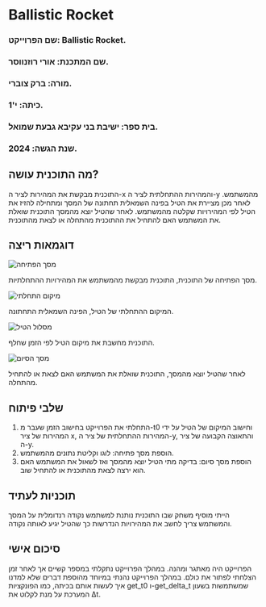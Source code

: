 # Ballistic Rocket


### שם הפרוייקט: Ballistic Rocket.
### שם המתכנת: אורי רוזנווסר.
### מורה: ברק צוברי.
### כיתה: י'1.
### בית ספר: ישיבת בני עקיבא גבעת שמואל.
### שנת הגשה: 2024.

## מה התוכנית עושה?

התוכנית מבקשת את המהירות לציר ה-x והמהירות ההתחלתית לציר ה-y מהמשתמש. לאחר מכן מציירת את הטיל בפינה השמאלית תחתונה של המסך ומתחילה להזיז את הטיל לפי המהירויות שקלטה מהמשתמש. לאחר שהטיל יוצא מהמסך התוכנית שואלת את המשתמש האם להתחיל את ההתוכנית מהתחלה או לצאת מהתוכנית.

## דוגמאות ריצה

![מסך הפתיחה](https://github.com/baraksu/balistic_rocket/assets/75470949/8b4e49be-3f55-4522-b841-a429cc4299d3)

מסך הפתיחה של התוכנית, התוכנית מבקשת מהמשתמש את המהירויות ההתחלתיות.

![מיקום התחלתי](https://github.com/baraksu/balistic_rocket/assets/75470949/5fdbd354-ba6e-466d-b00f-b2b1e1b524a9)

המיקום ההתחלתי של הטיל, הפינה השמאלית התחתונה.

![מסלול הטיל](https://github.com/baraksu/balistic_rocket/assets/75470949/4a9a62dc-05e7-4401-8c66-ac800f1ef6f4)

התוכנית מחשבת את מיקום הטיל לפי הזמן שחלף.

![מסך הסיום](https://github.com/baraksu/balistic_rocket/assets/75470949/ec65308d-1aaf-4679-b076-47f9f8671967)

לאחר שהטיל יוצא מהמסך, התוכנית שואלת את המשתמש האם לצאת או להתחיל מהתחלה.

## שלבי פיתוח

1. התחלתי את הפרוייקט בחישוב הזמן שעבר מ-t0 וחישוב המיקום של הטיל על ידי המהירות של ציר x, המהירות ההתחלתית של ציר ה-y, והתאוצה הקבועה של ציר ה-y.
2. הוספת מסך פתיחה: לוגו וקליטת נתונים מהמשתמש.
3. הוספת מסך סיום: בדיקה מתי הטיל יוצא מהמסך ואז לשאול את המשתמש האם הוא ירצה לצאת מהתוכנית או להתחיל שוב.

## תוכניות לעתיד
הייתי מוסיף משחק שבו התוכנית נותנת למשתמש נקודה רנדומלית על המסך והמשתמש צריך לחשב את המהירויות הנדרשות כך שהטיל יגיע לאותה נקודה.

## סיכום אישי
הפרוייקט היה מאתגר ומהנה. במהלך הפרוייקט נתקלתי במספר קשיים אך לאחר זמן הצלחתי לפתור את כולם. במהלך הפרוייקט נהנתי במיוחד מהוספת דברים שלא למדנו איך לעשות אותם בכיתה, כמו הפונקציות get_t0 ו-get_delta_t שמשתמשות בשעון המערכת על מנת לקלוט את Δt.
